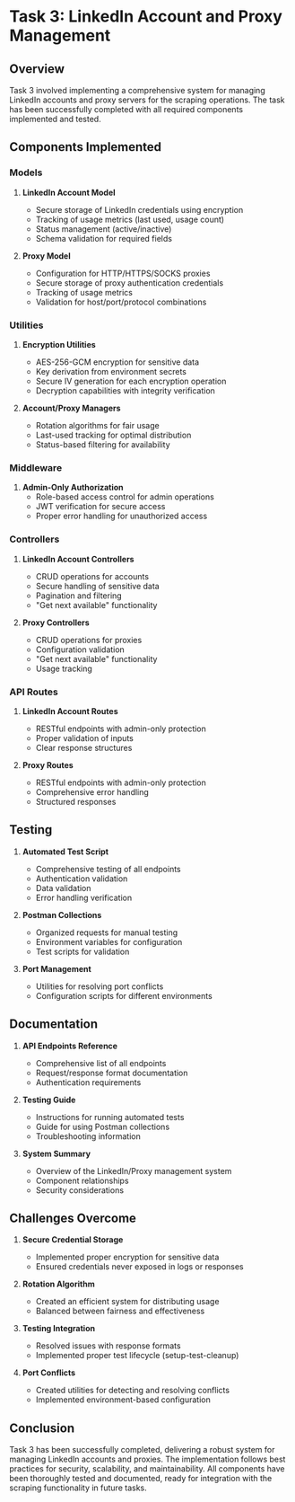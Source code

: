 # Task 3: LinkedIn Account and Proxy Management

## Overview

Task 3 involved implementing a comprehensive system for managing LinkedIn accounts and proxy servers for the scraping operations. The task has been successfully completed with all required components implemented and tested.

## Components Implemented

### Models

1. **LinkedIn Account Model**

    - Secure storage of LinkedIn credentials using encryption
    - Tracking of usage metrics (last used, usage count)
    - Status management (active/inactive)
    - Schema validation for required fields

2. **Proxy Model**
    - Configuration for HTTP/HTTPS/SOCKS proxies
    - Secure storage of proxy authentication credentials
    - Tracking of usage metrics
    - Validation for host/port/protocol combinations

### Utilities

1. **Encryption Utilities**

    - AES-256-GCM encryption for sensitive data
    - Key derivation from environment secrets
    - Secure IV generation for each encryption operation
    - Decryption capabilities with integrity verification

2. **Account/Proxy Managers**
    - Rotation algorithms for fair usage
    - Last-used tracking for optimal distribution
    - Status-based filtering for availability

### Middleware

1. **Admin-Only Authorization**
    - Role-based access control for admin operations
    - JWT verification for secure access
    - Proper error handling for unauthorized access

### Controllers

1. **LinkedIn Account Controllers**

    - CRUD operations for accounts
    - Secure handling of sensitive data
    - Pagination and filtering
    - "Get next available" functionality

2. **Proxy Controllers**
    - CRUD operations for proxies
    - Configuration validation
    - "Get next available" functionality
    - Usage tracking

### API Routes

1. **LinkedIn Account Routes**

    - RESTful endpoints with admin-only protection
    - Proper validation of inputs
    - Clear response structures

2. **Proxy Routes**
    - RESTful endpoints with admin-only protection
    - Comprehensive error handling
    - Structured responses

## Testing

1. **Automated Test Script**

    - Comprehensive testing of all endpoints
    - Authentication validation
    - Data validation
    - Error handling verification

2. **Postman Collections**

    - Organized requests for manual testing
    - Environment variables for configuration
    - Test scripts for validation

3. **Port Management**
    - Utilities for resolving port conflicts
    - Configuration scripts for different environments

## Documentation

1. **API Endpoints Reference**

    - Comprehensive list of all endpoints
    - Request/response format documentation
    - Authentication requirements

2. **Testing Guide**

    - Instructions for running automated tests
    - Guide for using Postman collections
    - Troubleshooting information

3. **System Summary**
    - Overview of the LinkedIn/Proxy management system
    - Component relationships
    - Security considerations

## Challenges Overcome

1. **Secure Credential Storage**

    - Implemented proper encryption for sensitive data
    - Ensured credentials never exposed in logs or responses

2. **Rotation Algorithm**

    - Created an efficient system for distributing usage
    - Balanced between fairness and effectiveness

3. **Testing Integration**

    - Resolved issues with response formats
    - Implemented proper test lifecycle (setup-test-cleanup)

4. **Port Conflicts**
    - Created utilities for detecting and resolving conflicts
    - Implemented environment-based configuration

## Conclusion

Task 3 has been successfully completed, delivering a robust system for managing LinkedIn accounts and proxies. The implementation follows best practices for security, scalability, and maintainability. All components have been thoroughly tested and documented, ready for integration with the scraping functionality in future tasks.
